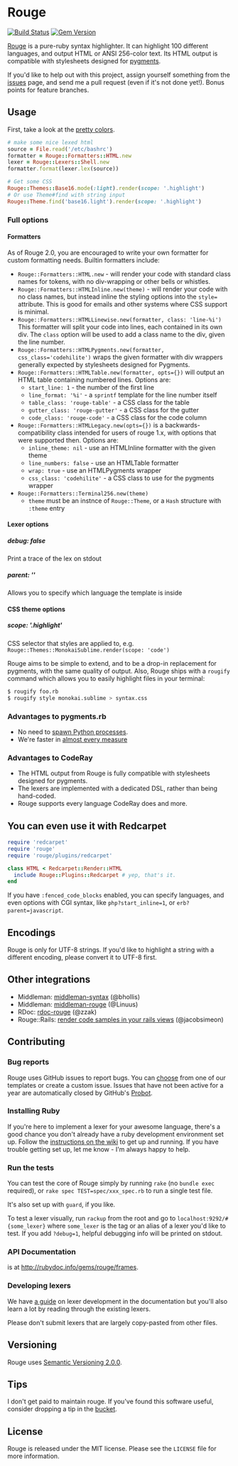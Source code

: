 # Rouge

[![Build Status](https://secure.travis-ci.org/rouge-ruby/rouge.svg)](https://travis-ci.org/rouge-ruby/rouge)
[![Gem Version](https://badge.fury.io/rb/rouge.svg)](https://rubygems.org/gems/rouge)

[rouge]: http://rouge.jneen.net/

[Rouge][] is a pure-ruby syntax highlighter.  It can highlight 100 different languages, and output HTML or ANSI 256-color text.  Its HTML output is compatible with stylesheets designed for [pygments][].

If you'd like to help out with this project, assign yourself something from the [issues][] page, and send me a pull request (even if it's not done yet!).  Bonus points for feature branches.

[issues]: https://github.com/rouge-ruby/rouge/issues "Help Out"
[pygments]: http://pygments.org/ "Pygments"

## Usage

First, take a look at the [pretty colors][].

[pretty colors]: http://rouge.jneen.net/

``` ruby
# make some nice lexed html
source = File.read('/etc/bashrc')
formatter = Rouge::Formatters::HTML.new
lexer = Rouge::Lexers::Shell.new
formatter.format(lexer.lex(source))

# Get some CSS
Rouge::Themes::Base16.mode(:light).render(scope: '.highlight')
# Or use Theme#find with string input
Rouge::Theme.find('base16.light').render(scope: '.highlight')
```

### Full options

#### Formatters

As of Rouge 2.0, you are encouraged to write your own formatter for custom formatting needs.
Builtin formatters include:

* `Rouge::Formatters::HTML.new` - will render your code with standard class names for tokens,
  with no div-wrapping or other bells or whistles.
* `Rouge::Formatters::HTMLInline.new(theme)` - will render your code with no class names, but
  instead inline the styling options into the `style=` attribute. This is good for emails and
  other systems where CSS support is minimal.
* `Rouge::Formatters::HTMLLinewise.new(formatter, class: 'line-%i')`
  This formatter will split your code into lines, each contained in its own div. The
  `class` option will be used to add a class name to the div, given the line
  number.
* `Rouge::Formatters::HTMLPygments.new(formatter, css_class='codehilite')`
  wraps the given formatter with div wrappers generally expected by stylesheets designed for
  Pygments.
* `Rouge::Formatters::HTMLTable.new(formatter, opts={})` will output an HTML table containing
  numbered lines. Options are:
    * `start_line: 1` - the number of the first line
    * `line_format: '%i'` - a `sprintf` template for the line number itself
    * `table_class: 'rouge-table'` - a CSS class for the table
    * `gutter_class: 'rouge-gutter'` - a CSS class for the gutter
    * `code_class: 'rouge-code'` - a CSS class for the code column
* `Rouge::Formatters::HTMLLegacy.new(opts={})` is a backwards-compatibility class intended
  for users of rouge 1.x, with options that were supported then. Options are:
    * `inline_theme: nil` - use an HTMLInline formatter with the given theme
    * `line_numbers: false` - use an HTMLTable formatter
    * `wrap: true` - use an HTMLPygments wrapper
    * `css_class: 'codehilite'` - a CSS class to use for the pygments wrapper
* `Rouge::Formatters::Terminal256.new(theme)`
  * `theme` must be an instnce of `Rouge::Theme`, or a `Hash` structure with `:theme` entry

#### Lexer options
##### debug: false
Print a trace of the lex on stdout

##### parent: ''
Allows you to specify which language the template is inside

#### CSS theme options
##### scope: '.highlight'
CSS selector that styles are applied to, e.g. `Rouge::Themes::MonokaiSublime.render(scope: 'code')`

Rouge aims to be simple to extend, and to be a drop-in replacement for pygments, with the same quality of output. Also, Rouge ships with a `rougify` command which allows you to easily highlight files in your terminal:

``` bash
$ rougify foo.rb
$ rougify style monokai.sublime > syntax.css
```

### Advantages to pygments.rb
* No need to [spawn Python processes](https://github.com/tmm1/pygments.rb).
* We're faster in [almost every measure](https://github.com/rouge-ruby/rouge/pull/41#issuecomment-223751572)

### Advantages to CodeRay
* The HTML output from Rouge is fully compatible with stylesheets designed for pygments.
* The lexers are implemented with a dedicated DSL, rather than being hand-coded.
* Rouge supports every language CodeRay does and more.

## You can even use it with Redcarpet

``` ruby
require 'redcarpet'
require 'rouge'
require 'rouge/plugins/redcarpet'

class HTML < Redcarpet::Render::HTML
  include Rouge::Plugins::Redcarpet # yep, that's it.
end
```

If you have `:fenced_code_blocks` enabled, you can specify languages, and even options with CGI syntax, like `php?start_inline=1`, or `erb?parent=javascript`.

## Encodings

Rouge is only for UTF-8 strings.  If you'd like to highlight a string with a different encoding, please convert it to UTF-8 first.

## Other integrations

* Middleman: [middleman-syntax](https://github.com/middleman/middleman-syntax) (@bhollis)
* Middleman: [middleman-rouge][] (@Linuus)
* RDoc: [rdoc-rouge][] (@zzak)
* Rouge::Rails: [render code samples in your rails views][rouge-rails] (@jacobsimeon)

[middleman-rouge]: https://github.com/Linuus/middleman-rouge
[rdoc-rouge]: https://github.com/zzak/rdoc-rouge
[rouge-rails]: https://github.com/jacobsimeon/rouge-rails

## Contributing

### Bug reports

Rouge uses GitHub issues to report bugs. You can [choose][issue-chooser] from one of our templates or create a custom issue. Issues that have not been active for a year are automatically closed by GitHub's [Probot][].

[issue-chooser]: https://github.com/rouge-ruby/rouge/issues/new/choose "Issue Template Chooser"
[Probot]: https://probot.github.io "GitHub's Probot"

### Installing Ruby

If you're here to implement a lexer for your awesome language, there's a good chance you don't already have a ruby development environment set up.  Follow the [instructions on the wiki](https://github.com/rouge-ruby/rouge/wiki/Setting-up-Ruby) to get up and running.  If you have trouble getting set up, let me know - I'm always happy to help.

### Run the tests

You can test the core of Rouge simply by running `rake` (no `bundle exec` required), or `rake spec TEST=spec/xxx_spec.rb`
to run a single test file.

It's also set up with `guard`, if you like.

To test a lexer visually, run `rackup` from the root and go to `localhost:9292/#{some_lexer}` where `some_lexer` is the tag or an alias of a lexer you'd like to test.  If you add `?debug=1`, helpful debugging info will be printed on stdout.

### API Documentation

is at http://rubydoc.info/gems/rouge/frames.

### Developing lexers

We have [a guide][lexer-dev-doc] on lexer development in the documentation but you'll also learn a lot by reading through the existing lexers. 

[lexer-dev-doc]: https://www.rubydoc.info/github/rouge-ruby/rouge/file/docs/LexerDevelopment.md

Please don't submit lexers that are largely copy-pasted from other files.

## Versioning

Rouge uses [Semantic Versioning 2.0.0][sv2].

[sv2]: http://semver.org/

## Tips

I don't get paid to maintain rouge. If you've found this software useful, consider dropping a tip in the [bucket](http://cash.me/$jneen).

## License

Rouge is released under the MIT license. Please see the `LICENSE` file for more information.
